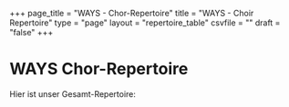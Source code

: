 +++
page_title = "WAYS - Chor-Repertoire"
title = "WAYS - Choir Repertoire"
type = "page"
layout = "repertoire_table"
csvfile = ""
draft = "false"
+++
# WAYS Chor-Repertoire

Hier ist unser Gesamt-Repertoire:
